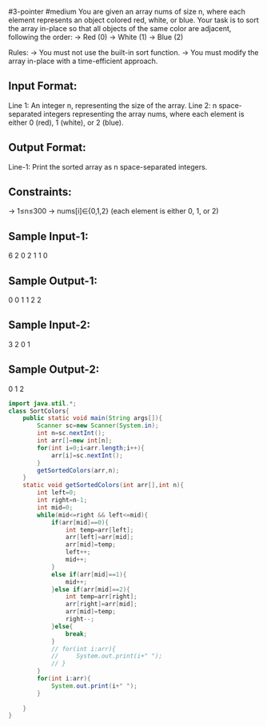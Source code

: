 #3-pointer
#medium 
You are given an array nums of size n, where each element represents an object colored red, white, or blue. 
Your task is to sort the array in-place so that all objects of the same color are adjacent, following the order:
-> Red (0)
-> White (1)
-> Blue (2)

Rules:
-> You must not use the built-in sort function.
-> You must modify the array in-place with a time-efficient approach.

Input Format:
-------------
Line 1: An integer n, representing the size of the array.
Line 2: n space-separated integers representing the array nums, where each element is either 0 (red), 1 (white), or 2 (blue).

Output Format:
--------------
Line-1: Print the sorted array as n space-separated integers.

Constraints:
------------
-> 1≤n≤300
-> nums[i]∈{0,1,2} (each element is either 0, 1, or 2)

Sample Input-1:
---------------
6
2 0 2 1 1 0

Sample Output-1:
----------------
0 0 1 1 2 2

Sample Input-2:
---------------
3
2 0 1

Sample Output-2:
----------------
0 1 2

```java
import java.util.*;
class SortColors{
    public static void main(String args[]){
        Scanner sc=new Scanner(System.in);
        int n=sc.nextInt();
        int arr[]=new int[n];
        for(int i=0;i<arr.length;i++){
            arr[i]=sc.nextInt();
        }
        getSortedColors(arr,n);
    }
    static void getSortedColors(int arr[],int n){
        int left=0;
        int right=n-1;
        int mid=0;
        while(mid<=right && left<=mid){
            if(arr[mid]==0){
                int temp=arr[left];
                arr[left]=arr[mid];
                arr[mid]=temp;
                left++;
                mid++;
            }
            else if(arr[mid]==1){
                mid++;
            }else if(arr[mid]==2){
                int temp=arr[right];
                arr[right]=arr[mid];
                arr[mid]=temp;
                right--;
            }else{
                break;
            }
            // for(int i:arr){
            //     System.out.print(i+" ");
            // }
        }
        for(int i:arr){
            System.out.print(i+" ");
        }
        
    }
}
```
